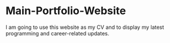 # Main-Portfolio-Website
 I am going to use this website as my CV and to display my latest programming and career-related updates.
